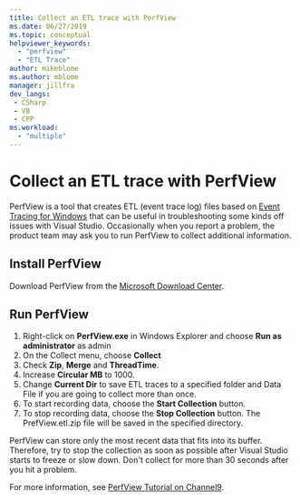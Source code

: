 ```yaml
---
title: Collect an ETL trace with PerfView
ms.date: 06/27/2019
ms.topic: conceptual
helpviewer_keywords:
  - "perfview"
  - "ETL Trace"
author: mikeblome
ms.author: mblome
manager: jillfra
dev_langs:
 - CSharp
 - VB
 - CPP
ms.workload:
  - "multiple"
---
```


# Collect an ETL trace with PerfView

PerfView is a tool that creates ETL (event trace log) files based on [Event Tracing for Windows](/windows/desktop/ETW/event-tracing-portal) that can be useful in troubleshooting some kinds off issues with Visual Studio. Occasionally when you report a problem, the product team may ask you to run PerfView to collect additional information.

## Install PerfView

Download PerfView from the [Microsoft Download Center](http://www.microsoft.com/download/details.aspx?id=28567).

## Run PerfView

1. Right-click on **PerfView.exe** in Windows Explorer and choose **Run as administrator** as admin
1. On the Collect menu, choose **Collect**
1. Check **Zip**, **Merge** and **ThreadTime**.
1. Increase **Circular MB** to 1000.
1. Change **Current Dir** to save ETL traces to a specified folder and Data File if you are going to collect more than once.
1. To start recording data, choose the **Start Collection** button.
1. To stop recording data, choose the **Stop Collection** button. The PrefView.etl.zip file will be saved in the specified directory.

PerfView can store only the most recent data that fits into its buffer. Therefore, try to stop the collection as soon as possible after Visual Studio starts to freeze or slow down. Don't collect for more than 30 seconds after you hit a problem.

For more information, see [PerfView Tutorial on Channel9](http://channel9.msdn.com/Series/PerfView-Tutorial/PerfView-Tutorial-1-Collecting-data-with-the-Run-command).
